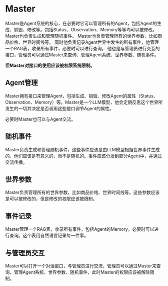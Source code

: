 # Master

Master是Agent系统的核心，在必要时它可以管理所有的Agent，包括Agent的生成、销毁、修改等。包括Status、Observation、Memory等等均可以被修改。
Master也负责生成和管理随机事件。
Master也负责管理所有的世界参数，比如商品价格、世界时间线等。
同时他负责记录Agent世界中发生的所有事件，他管理一个RAG表，收录所有事件，必要时可以进行查询。
他也是与管理员进行交互的接口，管理员可以通过Master来查询、管理Agent系统、世界参数、随机事件。

**但Master对接口的使用应该被权限系统限制。**

## Agent管理

Master拥有接口来管理Agent，包括生成、销毁、修改Agent的属性（Status、Observation、Memory）等。Master是一个LLM模型，他会定期反思这个世界所发生的一切并决定是否调用这些接口调节Agent的属性。

必要时Master也可以与Agent交流。

## 随机事件

Master负责生成和管理随机事件，这些事件应该是由LLM模型根据世界事件生成的，他们应该是有意义的，而不是随机的。事件应该分发到部分Agent中，并通过交流传播。

## 世界参数

Master负责管理所有的世界参数，比如商品价格、世界时间线等。这些参数应该是可以被修改的，但是修改的权限应该被限制。

## 事件记录

Master管理一个RAG表，收录所有事件，包括Agent的Memory，必要时可以进行查询。这个表用自然语言记录每一件事。

## 与管理员交互

Master可以打开一个对话窗口，与管理员进行交流，管理员可以通过Master来查询、管理Agent系统、世界参数、随机事件，此时Master的权限应该被解除限制。
